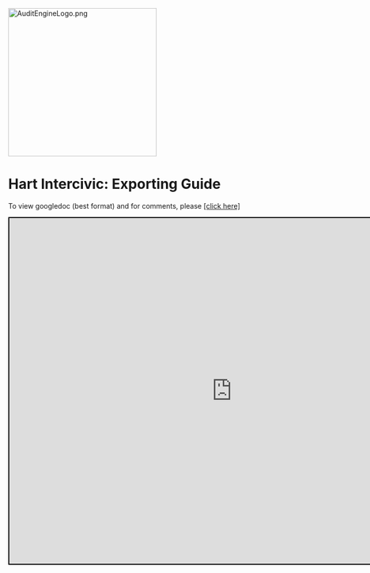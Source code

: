 <link rel="icon" type="image/x-icon" href="https://mapper.auditengine.org/assets/images/A.png">
<img src="https://copswiki.org/w/pub/Common/AuditEngine/AuditEngineLogo.png" alt="AuditEngineLogo.png" width='300' />



# Hart Intercivic: Exporting Guide

To view googledoc (best format) and  for comments, please <a href="https://docs.google.com/document/d/1b16TXTZJUhbuvT-TXNU3-whLxDis0y77H1IKv1MdEuo/edit?usp=sharing" target="_blank">[click here]</a><br>

<iframe src="https://docs.google.com/document/d/e/2PACX-1vQczpOHPxYowMl8VqLHZUQe3wMxifEaStd6jU09656DEG2_HJVBlzcQJGm2SZQkehwvPd-NFLgBv7Kj/pub?embedded=true" width=900 height=700 style="border: 2px solid black;"></iframe>


